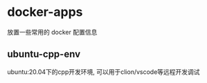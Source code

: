 # docker-apps

放置一些常用的 docker 配置信息

## ubuntu-cpp-env

ubuntu:20.04下的cpp开发环境, 可以用于clion/vscode等远程开发调试
